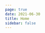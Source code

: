 ```yaml
---
page: true
date: 2021-06-30
title: Home
sidebar: false
---
```

<script setup>
import Page from "./.vitepress/theme/components/Page.vue";
import { useData } from "vitepress";
const { theme } = useData();
const pageSize = theme.value.pageSize;
const posts = theme.value.posts.slice(0,5)
</script>
<Page :posts="posts" :pageCurrent="1" :pagesNum="1" />